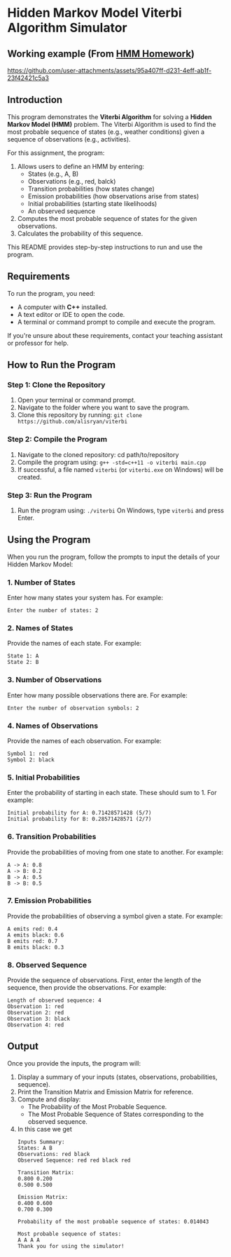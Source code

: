 # Hidden Markov Model Viterbi Algorithm Simulator

## Working example (From [HMM Homework](https://northeastern.instructure.com/courses/189694/files/folder/Class%20Packet?preview=29055987))

https://github.com/user-attachments/assets/95a407ff-d231-4eff-ab1f-23f42421c5a3


## Introduction

This program demonstrates the **Viterbi Algorithm** for solving a **Hidden Markov Model (HMM)** problem. The Viterbi Algorithm is used to find the most probable sequence of states (e.g., weather conditions) given a sequence of observations (e.g., activities).

For this assignment, the program:
1. Allows users to define an HMM by entering:
   - States (e.g., A, B)
   - Observations (e.g., red, balck)
   - Transition probabilities (how states change)
   - Emission probabilities (how observations arise from states)
   - Initial probabilities (starting state likelihoods)
   - An observed sequence
2. Computes the most probable sequence of states for the given observations.
3. Calculates the probability of this sequence.

This README provides step-by-step instructions to run and use the program.

## Requirements

To run the program, you need:
- A computer with **C++** installed.
- A text editor or IDE to open the code.
- A terminal or command prompt to compile and execute the program.

If you're unsure about these requirements, contact your teaching assistant or professor for help.

## How to Run the Program

### Step 1: Clone the Repository
1. Open your terminal or command prompt.
2. Navigate to the folder where you want to save the program.
3. Clone this repository by running:
   `git clone https://github.com/alisryan/viterbi`

### Step 2: Compile the Program
1. Navigate to the cloned repository:
   cd path/to/repository
2. Compile the program using:
   `g++ -std=c++11 -o viterbi main.cpp`
3. If successful, a file named `viterbi` (or `viterbi.exe` on Windows) will be created.

### Step 3: Run the Program
1. Run the program using:
   `./viterbi`
   On Windows, type `viterbi` and press Enter.

## Using the Program

When you run the program, follow the prompts to input the details of your Hidden Markov Model:

### 1. Number of States
Enter how many states your system has. For example:
   ```
   Enter the number of states: 2
   ```

### 2. Names of States
Provide the names of each state. For example:
   ```
   State 1: A
   State 2: B
   ```

### 3. Number of Observations
Enter how many possible observations there are. For example:
   ```
   Enter the number of observation symbols: 2
   ```

### 4. Names of Observations
Provide the names of each observation. For example:
   ```
   Symbol 1: red
   Symbol 2: black
   ```

### 5. Initial Probabilities
Enter the probability of starting in each state. These should sum to 1. For example:
   ```
   Initial probability for A: 0.71428571428 (5/7)
   Initial probability for B: 0.28571428571 (2/7)
   ```

### 6. Transition Probabilities
Provide the probabilities of moving from one state to another. For example:
   ```
   A -> A: 0.8
   A -> B: 0.2
   B -> A: 0.5
   B -> B: 0.5
   ```

### 7. Emission Probabilities
Provide the probabilities of observing a symbol given a state. For example:
   ```
   A emits red: 0.4
   A emits black: 0.6
   B emits red: 0.7
   B emits black: 0.3
   ```

### 8. Observed Sequence
Provide the sequence of observations. First, enter the length of the sequence, then provide the observations. For example:
   ```
   Length of observed sequence: 4
   Observation 1: red
   Observation 2: red
   Observation 3: black
   Observation 4: red
   ```

## Output

Once you provide the inputs, the program will:
1. Display a summary of your inputs (states, observations, probabilities, sequence).
2. Print the Transition Matrix and Emission Matrix for reference.
3. Compute and display:
   - The Probability of the Most Probable Sequence.
   - The Most Probable Sequence of States corresponding to the observed sequence.
4. In this case we get
   ```
   Inputs Summary:
   States: A B 
   Observations: red black 
   Observed Sequence: red red black red 
   
   Transition Matrix:
   0.800 0.200 
   0.500 0.500 
   
   Emission Matrix:
   0.400 0.600 
   0.700 0.300 
   
   Probability of the most probable sequence of states: 0.014043
   
   Most probable sequence of states:
   A A A A 
   Thank you for using the simulator!
   ```
